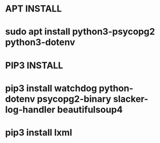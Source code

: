 # APT INSTALL
# sudo apt install python3-psycopg2 python3-dotenv

# PIP3 INSTALL
# pip3 install watchdog python-dotenv psycopg2-binary slacker-log-handler beautifulsoup4

# pip3 install lxml